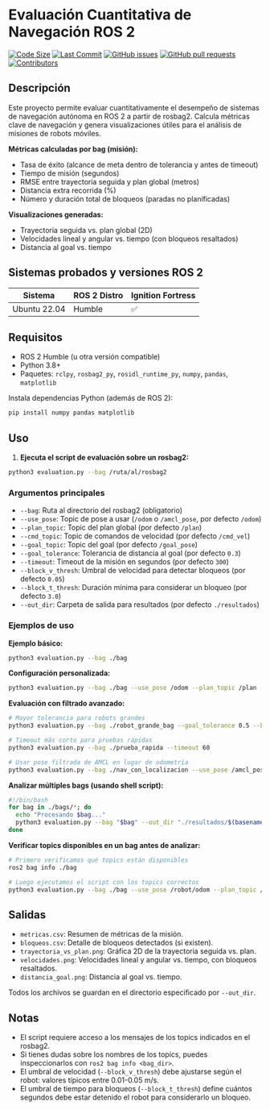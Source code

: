 # Evaluación Cuantitativa de Navegación ROS 2

[![Code Size](https://img.shields.io/github/languages/code-size/{user}/{repo}.svg)](https://github.com/{user}/{repo}) [![Last Commit](https://img.shields.io/github/last-commit/{user}/{repo}.svg)](https://github.com/{user}/{repo}/commits/main) [![GitHub issues](https://img.shields.io/github/issues/{user}/{repo})](https://github.com/{user}/{repo}/issues) [![GitHub pull requests](https://img.shields.io/github/issues-pr/{user}/{repo})](https://github.com/{user}/{repo}/pulls) [![Contributors](https://img.shields.io/github/contributors/{user}/{repo}.svg)](https://github.com/{user}/{repo}/graphs/contributors)

## Descripción

Este proyecto permite evaluar cuantitativamente el desempeño de sistemas de navegación autónoma en ROS 2 a partir de rosbag2. Calcula métricas clave de navegación y genera visualizaciones útiles para el análisis de misiones de robots móviles.

**Métricas calculadas por bag (misión):**
- Tasa de éxito (alcance de meta dentro de tolerancia y antes de timeout)
- Tiempo de misión (segundos)
- RMSE entre trayectoria seguida y plan global (metros)
- Distancia extra recorrida (%)
- Número y duración total de bloqueos (paradas no planificadas)

**Visualizaciones generadas:**
- Trayectoria seguida vs. plan global (2D)
- Velocidades lineal y angular vs. tiempo (con bloqueos resaltados)
- Distancia al goal vs. tiempo

## Sistemas probados y versiones ROS 2

| Sistema        | ROS 2 Distro | Ignition Fortress | 
|---------------|--------------|-------------------|
| Ubuntu 22.04  | Humble       | ✅                | 

## Requisitos

- ROS 2 Humble (u otra versión compatible)
- Python 3.8+
- Paquetes: `rclpy`, `rosbag2_py`, `rosidl_runtime_py`, `numpy`, `pandas`, `matplotlib`

Instala dependencias Python (además de ROS 2):

```sh
pip install numpy pandas matplotlib
```

## Uso

1. **Ejecuta el script de evaluación sobre un rosbag2:**

```sh
python3 evaluation.py --bag /ruta/al/rosbag2
```

### Argumentos principales

- `--bag`: Ruta al directorio del rosbag2 (obligatorio)
- `--use_pose`: Topic de pose a usar (`/odom` o `/amcl_pose`, por defecto `/odom`)
- `--plan_topic`: Topic del plan global (por defecto `/plan`)
- `--cmd_topic`: Topic de comandos de velocidad (por defecto `/cmd_vel`)
- `--goal_topic`: Topic del goal (por defecto `/goal_pose`)
- `--goal_tolerance`: Tolerancia de distancia al goal (por defecto `0.3`)
- `--timeout`: Timeout de la misión en segundos (por defecto `300`)
- `--block_v_thresh`: Umbral de velocidad para detectar bloqueos (por defecto `0.05`)
- `--block_t_thresh`: Duración mínima para considerar un bloqueo (por defecto `3.0`)
- `--out_dir`: Carpeta de salida para resultados (por defecto `./resultados`)

### Ejemplos de uso

**Ejemplo básico:**

```sh
python3 evaluation.py --bag ./bag
```

**Configuración personalizada:**

```sh
python3 evaluation.py --bag ./bag --use_pose /odom --plan_topic /plan --cmd_topic /cmd_vel --goal_topic /goal_pose --goal_tolerance 0.3 --timeout 600 --block_v_thresh 0.02 --block_t_thresh 2.0 --out_dir ./resultados
```

**Evaluación con filtrado avanzado:**

```sh
# Mayor tolerancia para robots grandes
python3 evaluation.py --bag ./robot_grande_bag --goal_tolerance 0.5 --block_v_thresh 0.01

# Timeout más corto para pruebas rápidas
python3 evaluation.py --bag ./prueba_rapida --timeout 60

# Usar pose filtrada de AMCL en lugar de odometría
python3 evaluation.py --bag ./nav_con_localizacion --use_pose /amcl_pose
```

**Analizar múltiples bags (usando shell script):**

```sh
#!/bin/bash
for bag in ./bags/*; do
  echo "Procesando $bag..."
  python3 evaluation.py --bag "$bag" --out_dir "./resultados/$(basename $bag)"
done
```

**Verificar topics disponibles en un bag antes de analizar:**

```sh
# Primero verificamos qué topics están disponibles
ros2 bag info ./bag

# Luego ejecutamos el script con los topics correctos
python3 evaluation.py --bag ./bag --use_pose /robot/odom --plan_topic /robot/plan
```

## Salidas

- `metricas.csv`: Resumen de métricas de la misión.
- `bloqueos.csv`: Detalle de bloqueos detectados (si existen).
- `trayectoria_vs_plan.png`: Gráfica 2D de la trayectoria seguida vs. plan.
- `velocidades.png`: Velocidades lineal y angular vs. tiempo, con bloqueos resaltados.
- `distancia_goal.png`: Distancia al goal vs. tiempo.

Todos los archivos se guardan en el directorio especificado por `--out_dir`.

## Notas

- El script requiere acceso a los mensajes de los topics indicados en el rosbag2.
- Si tienes dudas sobre los nombres de los topics, puedes inspeccionarlos con `ros2 bag info <bag_dir>`.
- El umbral de velocidad (`--block_v_thresh`) debe ajustarse según el robot: valores típicos entre 0.01-0.05 m/s.
- El umbral de tiempo para bloqueos (`--block_t_thresh`) define cuántos segundos debe estar detenido el robot para considerarlo un bloqueo.